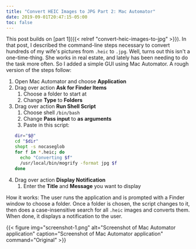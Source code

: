 ```yaml
---
title: "Convert HEIC Images to JPG Part 2: Mac Automator"
date: 2019-09-01T20:47:15-05:00
toc: false
---
```


This post builds on [part 1]({{< relref "convert-heic-images-to-jpg" >}}). In that post, I described the command-line steps necessary to convert hundreds of my wife's pictures from `.heic` to `.jpg`. Well, turns out this isn't a one-time-thing. She works in real estate, and lately has been needing to do the task more often. So I added a simple GUI using Mac Automator. A rough version of the steps follow:

<!--more-->

1. Open Mac Automator and choose **Application**
1. Drag over action **Ask for Finder Items**
    1. Choose a folder to start at
    1. Change **Type** to **Folders**
1. Drag over action **Run Shell Script**
    1. Choose shell `/bin/bash`
    1. Change **Pass input** to **as arguments**
    1. Paste in this script:
    ```bash
    dir="$@"
    cd "$dir"
    shopt -s nocaseglob
    for f in *.heic; do
      echo "Converting $f"
      /usr/local/bin/mogrify -format jpg $f
    done
    ```
1. Drag over action **Display Notification**
    1. Enter the **Title** and **Message** you want to display

How it works: The user runs the application and is prompted with a Finder window to choose a folder. Once a folder is chosen, the script changes to it, then does a case-insensitive search for all `.heic` images and converts them. When done, it displays a notification to the user. 

{{< figure
img="screenshot-1.png" 
alt="Screenshot of Mac Automator application" 
caption="Screenshot of Mac Automator application" 
command="Original" >}}
